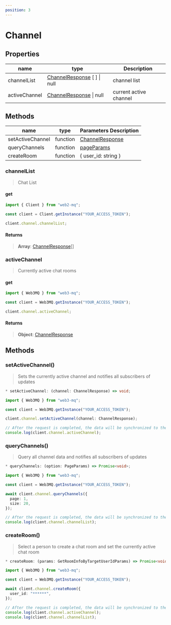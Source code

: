 ```yaml
---
position: 3
---
```


# Channel

## Properties

| name          | type                                                                          | Description            |
| ------------- | ----------------------------------------------------------------------------- | ---------------------- |
| channelList   | [ChannelResponse](/docs/Web3MQ-SDK/JS-SDK/types/#channelresponse) [ ] \| null | channel list           |
| activeChannel | [ChannelResponse](/docs/Web3MQ-SDK/JS-SDK/types/#channelresponse) \| null     | current active channel |

## Methods

| name             | type     | Parameters Description                                            |
| ---------------- | -------- | ----------------------------------------------------------------- |
| setActiveChannel | function | [ChannelResponse](/docs/Web3MQ-SDK/JS-SDK/types/#channelresponse) |
| queryChannels    | function | [pageParams](/docs/Web3MQ-SDK/JS-SDK/types/#pageparams)           |
| createRoom       | function | { user_id: string }                                               |

### channelList

> Chat List

#### get

```typescript
import { Client } from "web2-mq";

const client = Client.getInstance("YOUR_ACCESS_TOKEN");

client.channel.channelList;
```

#### Returns

> **Array**: [ChannelResponse](/docs/Web3MQ-SDK/JS-SDK/types/#channelresponse)[]

### activeChannel

> Currently active chat rooms

#### get

```typescript
import { Web3MQ } from "web3-mq";

const client = Web3MQ.getInstance("YOUR_ACCESS_TOKEN");

client.channel.activeChannel;
```

#### Returns

> **Object**: [ChannelResponse](/docs/Web3MQ-SDK/JS-SDK/types/#channelresponse)

## Methods

### setActiveChannel()

> Sets the currently active channel and notifies all subscribers of updates

```typescript
* setActiveChannel: (channel: ChannelResponse) => void;
```

```typescript
import { Web3MQ } from "web3-mq";

const client = Web3MQ.getInstance("YOUR_ACCESS_TOKEN");

client.channel.setActiveChannel(channel: ChannelResponse);

// After the request is completed, the data will be synchronized to the client
console.log(client.channel.activeChannel);
```

### queryChannels()

> Query all channel data and notifies all subscribers of updates

```typescript
* queryChannels: (option: PageParams) => Promise<void>;
```

```typescript
import { Web3MQ } from "web3-mq";

const client = Web3MQ.getInstance("YOUR_ACCESS_TOKEN");

await client.channel.queryChannels({
  page: 1,
  size: 20,
});

// After the request is completed, the data will be synchronized to the client
console.log(client.channel.channelList);
```

### createRoom()

> Select a person to create a chat room and set the currently active chat room

```typescript
* createRoom: (params: GetRoomInfoByTargetUserIdParams) => Promise<void>;
```

```typescript
import { Web3MQ } from "web3-mq";

const client = Web3MQ.getInstance("YOUR_ACCESS_TOKEN");

await client.channel.createRoom({
  user_id: "******",
});

// After the request is completed, the data will be synchronized to the client
console.log(client.channel.activeChannel);
console.log(client.channel.channelList);
```
